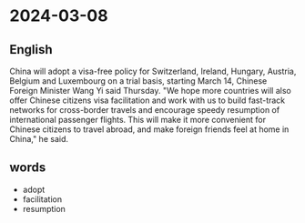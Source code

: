 # 2024-03-08

## English
China will adopt a visa-free policy for
Switzerland, Ireland, Hungary, Austria,
Belgium and Luxembourg on a trial basis,
starting March 14, Chinese Foreign
Minister Wang Yi said Thursday. "We
hope more countries will also offer
Chinese citizens visa facilitation and work
with us to build fast-track networks for
cross-border travels and encourage speedy
resumption of international passenger
flights. This will make it more convenient
for Chinese citizens to travel abroad, and
make foreign friends feel at home in
China," he said.

## words
* adopt
* facilitation
* resumption 
